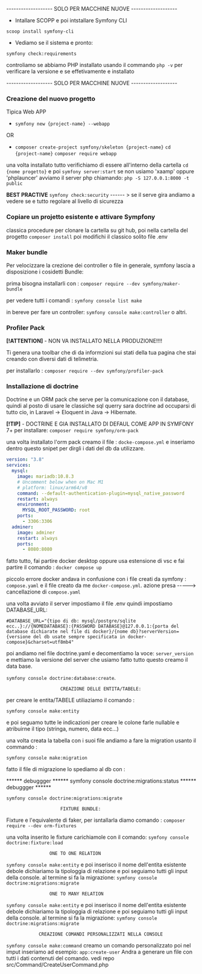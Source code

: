 -------------------   SOLO PER MACCHINE NUOVE   ------------------- 
- Intallare SCOPP e poi intstallare Symfony CLI

`scoop install symfony-cli`

- Vediamo se il sistema e pronto:
 
`symfony check:requirements`

controliamo se abbiamo PHP installato usando il commando `php -v` per verificare la versione e se effetivamente e installato

-------------------   SOLO PER MACCHINE NUOVE   -------------------  

### Creazione del nuovo progetto

Tipica Web APP
- `symfony new {project-name} --webapp`

OR

-   `composer create-project symfony/skeleton {project-name}`
    `cd {project-name}`
    `composer require webapp`

una volta installato tutto verifichiamo di essere all'interno della cartella `cd {nome progetto}` e poi  `symfony server:start` se non usiamo 'xaamp' oppure 'phplauncer' avviamo il server php chiamando: `php -S 127.0.0.1:8000 -t public`


**BEST PRACTIVE**
`symfony check:security` ------ >  se il serve gira andiamo a vedere se e tutto regolare al livello di sicurezza




### Copiare un projetto esistente e attivare Sympfony

classica procedure per clonare la cartella su git hub, poi nella cartella del progetto `composer install` poi modifichi il classico solito file .env 


### Maker bundle

Per velocizzare la crezione dei controller o file in generale, symfony lascia a disposizione i cosidetti Bundle:

prima bisogna installarli con : `composer require --dev symfony/maker-bundle`

per vedere tutti i comandi : `symfony console list make`

in bereve per fare un controller: `symfony console make:controller` o altri.


### Profiler Pack
**[!ATTENTION]** - NON VA INSTALLATO NELLA PRODUZIONE!!!!

Ti genera una toolbar che di da informzioni sui stati della tua pagina che stai creando con diversi dati di telimetria.

per installarlo : `composer require --dev symfony/profiler-pack`

### Installazione di doctrine

Doctrine e un ORM pack che serve per la comunicazione con il database, quindi al posto di usare le classiche sql querry sara doctrine ad occuparsi di tutto cio, in Laravel -> Eloquent in Java -> Hibernate.

**[!TIP]** - DOCTRINE E GIA INSTALLATO DI DEFAUL COME APP IN SYMFONY 7+ 
per installare: `composer require symfony/orm-pack`

una volta installato l'orm pack creamo il file : `docke-compose.yml` e inseriamo dentro questo snipet per dirgli i dati del db da utilizzare.

```yaml
version: "3.8"
services:
  mysql:
    image: mariadb:10.8.3
    # Uncomment below when on Mac M1
    # platform: linux/arm64/v8
    command: --default-authentication-plugin=mysql_native_password
    restart: always
    environment:
      MYSQL_ROOT_PASSWORD: root
    ports:
      - 3306:3306
  adminer:
    image: adminer
    restart: always
    ports:
      - 8080:8080
```

fatto tutto, fai partire docker desktop oppure usa estensione di vsc e fai partire il comando :
`docker compose up`


piccolo errore docker andava in confusione con i file creati da symfony : `compose.yaml` e il file creato da me `docker-compose.yml`. azione presa -----> cancellazione di `compose.yaml`

una volta avviato il server impostiamo il file .env 
quindi impostiamo DATABASE_URL: 


```env
#DATABASE_URL="{tipo di db: mysql/postgre/sqlite ecc..}://{NOMEDATABASE}:{PASSWORD DATABASE}@127.0.0.1:{porta del database dichiarate nel file di docker}/{nome db}?serverVersion={versione del db usate sempre specificata in docker-compose}&charset=utf8mb4"
```

poi andiamo nel file doctrine.yaml e decomentiamo la voce: `server_version` e mettiamo la versione del server che usiamo
 fatto tutto questo creamo il data base.

`symfony console doctrine:database:create`.

						CREAZIONE DELLE ENTITA/TABELE:

per creare le entita/TABELE utiliaziamo il comando :

`symfony console make:entity`

e poi seguamo tutte le indicazioni per creare le colone farle nullable e atribuirne il tipo (stringa, numero, data ecc...)

una volta creata la tabella con i suoi file andiamo a fare la migration usanto il commando :

`symfony console make:migration`

fatto il file di migrazione lo spediamo al db con :

****** debuggger ******
symfony console doctrine:migrations:status
****** debuggger ******

`symfony console doctrine:migrations:migrate`

						FIXTURE BUNDLE:
Fixture e l'equivalente di faker, per isntallarla diamo comando :
`composer require --dev orm-fixtures`

una volta inserito le fixture carichiamole con il comando:
`symfony console doctrine:fixture:load`
					
					ONE TO ONE RELATION

`symfony console make:entity`
e poi inserisco il nome dell'entita esistente debole
dichiariamo la tipologgia di relazione e poi seguiamo tutti gli input della console.
al termine si fa la migrazione:
`symfony console doctrine:migrations:migrate`


					ONE TO MANY RELATION

`symfony console make:entity`
e poi inserisco il nome dell'entita esistente debole
dichiariamo la tipologgia di relazione e poi seguiamo tutti gli input della console.
al termine si fa la migrazione:
`symfony console doctrine:migrations:migrate`


				CREAZIONE COMANDI PERSONALIZZATI NELLA CONSOLE

`symfony console make:command`
creamo un comando personalizzato poi nel imput inseriamo ad esempio:
`app:create-user`
Andra a generare un file con tutti i dati contenuti del comando.
vedi repo src/Command/CreateUserCommand.php



















